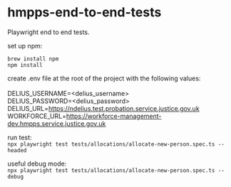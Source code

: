 # hmpps-end-to-end-tests
Playwright end to end tests. 

set up npm:

`brew install npm` </br>
`npm install`

create .env file at the root of the project with the following values:</br></br>
DELIUS_USERNAME=<delius_username></br>
DELIUS_PASSWORD=<delius_password></br>
DELIUS_URL=https://ndelius.test.probation.service.justice.gov.uk</br>
WORKFORCE_URL=https://workforce-management-dev.hmpps.service.justice.gov.uk</br>

run test:</br>
`npx playwright test tests/allocations/allocate-new-person.spec.ts --headed` 

useful debug mode:</br>
`npx playwright test tests/allocations/allocate-new-person.spec.ts --debug`

